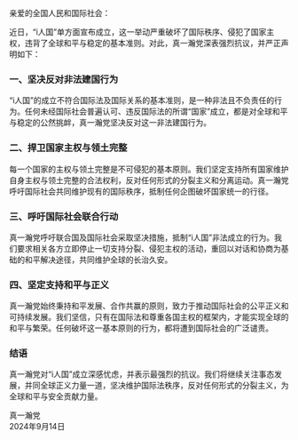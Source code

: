 亲爱的全国人民和国际社会：

近日，“i人国”单方面宣布成立，这一举动严重破坏了国际秩序、侵犯了国家主权，违背了全球和平与稳定的基本准则。对此，真一瀚党深表强烈抗议，并严正声明如下：

### 一、坚决反对非法建国行为

“i人国”的成立不符合国际法及国际关系的基本准则，是一种非法且不负责任的行为。任何未经国际社会普遍认可、违反国际法的所谓“国家”成立，都是对全球和平与稳定的公然挑衅，真一瀚党坚决反对这一非法建国行为。

### 二、捍卫国家主权与领土完整

每一个国家的主权与领土完整是不可侵犯的基本原则。我们坚定支持所有国家维护自身主权与领土完整的合法权利，反对任何形式的分裂主义和分离运动。真一瀚党呼吁国际社会共同维护现有的国际秩序，抵制任何企图破坏国家统一的行径。

### 三、呼吁国际社会联合行动

真一瀚党呼吁联合国及国际社会采取坚决措施，抵制“i人国”非法成立的行为。我们要求相关各方立即停止一切支持分裂、侵犯主权的活动，重回以对话和协商为基础的和平解决途径，共同维护全球的长治久安。

### 四、坚定支持和平与正义

真一瀚党始终秉持和平发展、合作共赢的原则，致力于推动国际社会的公平正义和可持续发展。我们坚信，只有在国际法和尊重各国主权的框架内，才能实现全球的和平与繁荣。任何破坏这一基本原则的行为，都将遭到国际社会的广泛谴责。

### 结语

真一瀚党对“i人国”成立深感忧虑，并表示最强烈的抗议。我们将继续关注事态发展，并同全球正义力量一道，坚决维护国际法秩序，反对任何形式的分裂主义，为全球和平与安全贡献力量。

真一瀚党  
2024年9月14日